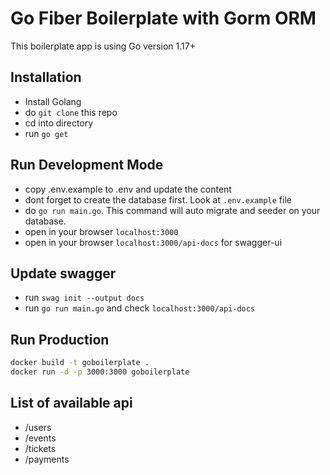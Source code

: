 # Go Fiber Boilerplate with Gorm ORM
This boilerplate app is using Go version 1.17+

## Installation
- Install Golang
- do `git clone` this repo
- cd into directory
- run `go get`

## Run Development Mode
- copy .env.example to .env and update the content
- dont forget to create the database first. Look at `.env.example` file
- do `go run main.go`. This command will auto migrate and seeder on your database.
- open in your browser `localhost:3000`
- open in your browser `localhost:3000/api-docs` for swagger-ui


## Update swagger 
- run `swag init --output docs`
- run `go run main.go` and check `localhost:3000/api-docs`

## Run Production
```bash
docker build -t goboilerplate .
docker run -d -p 3000:3000 goboilerplate
```

## List of available api
- /users
- /events
- /tickets
- /payments